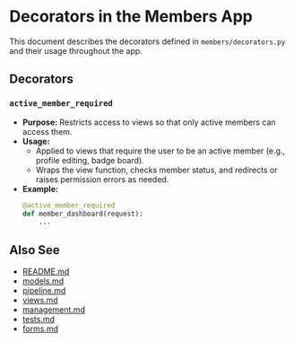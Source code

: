 # Decorators in the Members App

This document describes the decorators defined in `members/decorators.py` and their usage throughout the app.

## Decorators

### `active_member_required`
- **Purpose:** Restricts access to views so that only active members can access them.
- **Usage:**
  - Applied to views that require the user to be an active member (e.g., profile editing, badge board).
  - Wraps the view function, checks member status, and redirects or raises permission errors as needed.
- **Example:**
  ```python
  @active_member_required
  def member_dashboard(request):
      ...
  ```

## Also See
- [README.md](README.md)
- [models.md](models.md)
- [pipeline.md](pipeline.md)
- [views.md](views.md)
- [management.md](management.md)
- [tests.md](tests.md)
- [forms.md](forms.md)
